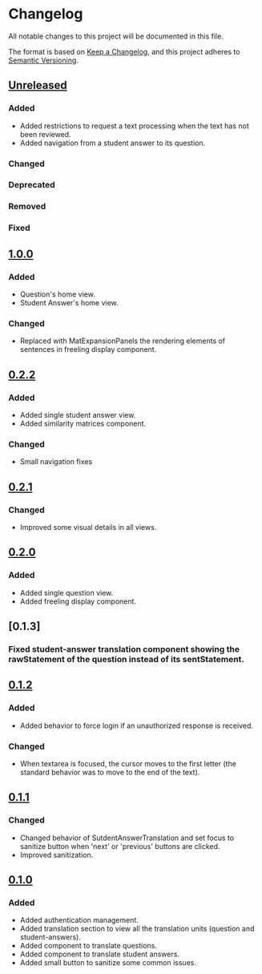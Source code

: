 # Changelog

All notable changes to this project will be documented in this file.

The format is based on [Keep a Changelog](https://keepachangelog.com/en/1.0.0/), and this project adheres
to [Semantic Versioning](https://semver.org/spec/v2.0.0.html).

## [Unreleased]

### Added

- Added restrictions to request a text processing when the text has not been reviewed.
- Added navigation from a student answer to its question.

### Changed

### Deprecated

### Removed

### Fixed

## [1.0.0]

### Added

- Question's home view.
- Student Answer's home view.

### Changed

- Replaced with MatExpansionPanels the rendering elements of sentences in freeling display component.

## [0.2.2]

### Added

- Added single student answer view.
- Added similarity matrices component.

### Changed

- Small navigation fixes

## [0.2.1]

### Changed

- Improved some visual details in all views.

## [0.2.0]

### Added

- Added single question view.
- Added freeling display component.

## [0.1.3]

### Fixed student-answer translation component showing the rawStatement of the question instead of its sentStatement.

## [0.1.2]

### Added

- Added behavior to force login if an unauthorized response is received.

### Changed

- When textarea is focused, the cursor moves to the first letter (the standard behavior was to move to the end of the
  text).

## [0.1.1]

### Changed

- Changed behavior of SutdentAnswerTranslation and set focus to sanitize button when 'next' or 'previous' buttons are
  clicked.
- Improved sanitization.

## [0.1.0]

### Added

- Added authentication management.
- Added translation section to view all the translation units (question and student-answers).
- Added component to translate questions.
- Added component to translate student answers.
- Added small button to sanitize some common issues.

[Unreleased]: https://github.com/jlarteaga/thesis-dataset-editor/compare/1.0.0...develop

[1.0.0]: https://github.com/jlarteaga/thesis-dataset-editor/compare/0.2.2...1.0.0

[0.2.2]: https://github.com/jlarteaga/thesis-dataset-editor/compare/0.2.1...0.2.2

[0.2.1]: https://github.com/jlarteaga/thesis-dataset-editor/compare/0.2.0...0.2.1

[0.2.0]: https://github.com/jlarteaga/thesis-dataset-editor/compare/0.1.2...0.2.0

[0.1.2]: https://github.com/jlarteaga/thesis-dataset-editor/compare/0.1.1...0.1.2

[0.1.1]: https://github.com/jlarteaga/thesis-dataset-editor/compare/0.1.0...0.1.1

[0.1.0]: https://github.com/jlarteaga/thesis-dataset-editor/releases/tag/0.1.0
